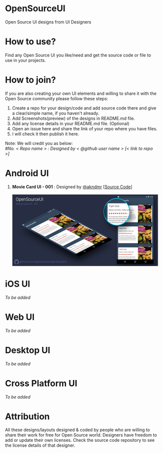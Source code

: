# OpenSourceUI
Open Source UI designs from UI Designers

# How to use?
Find any Open Source UI you like/need and get the source code or file to use in your projects.

# How to join?
If you are also creating your own UI elements and willing to share it with the Open Source community please follow these steps:
1. Create a repo for your design/code and add source code there and give a clear/simple name, if you haven't already.
2. Add Screenshots(preview) of the designs in README.md file.
3. Add any license details in your README.md file. (Optional)
4. Open an issue here and share the link of your repo where you have files.
5. I will check it then publish it here.

Note: We will credit you as below:</br>
*#No. < Repo name > : Designed by < @github user name > [< link to repo >]</span>*



# Android UI

1. **Movie Card UI - 001** : Designed by <a href="https://github.com/akndmr" target="_blank">@akndmr</a> [<a href="https://github.com/akndmr/MovieCardUI_001" target="_blank">Source Code</a>] </br>
&nbsp;&nbsp;<img src="https://raw.githubusercontent.com/akndmr/MovieCardUI_001/master/OpenSourceUI_MovieCard001.jpg" alt="" width="500" height="235" />

# iOS UI
*To be added*

# Web UI
*To be added*

# Desktop UI
*To be added*

# Cross Platform UI
*To be added*



# Attribution
All these designs/layouts designed & coded by people who are willing to share their work for free for Open Source world. Designers have freedom to add or update their own licenses. Check the source code repository to see the license details of that designer.
